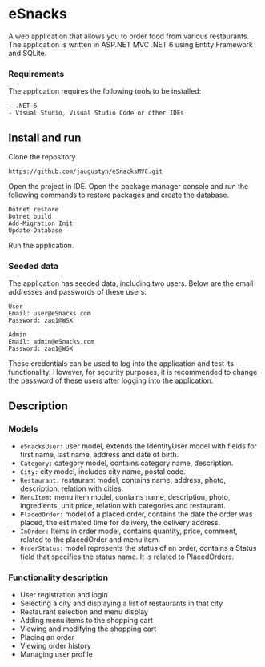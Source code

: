# eSnacks
A web application that allows you to order food from various restaurants. The application is written in ASP.NET MVC .NET 6 using Entity Framework and SQLite.

### Requirements
The application requires the following tools to be installed:
```
- .NET 6
- Visual Studio, Visual Studio Code or other IDEs
```
## Install and run
Clone the repository.
```
https://github.com/jaugustyn/eSnacksMVC.git
```
Open the project in IDE.
Open the package manager console and run the following commands to restore packages and create the database.
```
Dotnet restore
Dotnet build
Add-Migration Init
Update-Database
```

Run the application.

### Seeded data
The application has seeded data, including two users. Below are the email addresses and passwords of these users:
```
User
Email: user@eSnacks.com
Password: zaq1@WSX

Admin
Email: admin@eSnacks.com
Password: zaq1@WSX
```
These credentials can be used to log into the application and test its functionality.
However, for security purposes, it is recommended to change the password of these users after logging into the application.

## Description
### Models
- `eSnacksUser:` user model, extends the IdentityUser model with fields for first name, last name, address and date of birth.
- `Category:` category model, contains category name, description.
- `City:` city model, includes city name, postal code.
- `Restaurant:` restaurant model, contains name, address, photo, description, relation with cities.
- `MenuItem:` menu item model, contains name, description, photo, ingredients, unit price, relation with categories and restaurant.
- `PlacedOrder:` model of a placed order, contains the date the order was placed, the estimated time for delivery, the delivery address.
- `InOrder:` Items in order model, contains quantity, price, comment, related to the placedOrder and menu item.
- `OrderStatus:` model represents the status of an order, contains a Status field that specifies the status name. It is related to PlacedOrders.

### Functionality description
- User registration and login
- Selecting a city and displaying a list of restaurants in that city
- Restaurant selection and menu display
- Adding menu items to the shopping cart
- Viewing and modifying the shopping cart
- Placing an order
- Viewing order history
- Managing user profile
